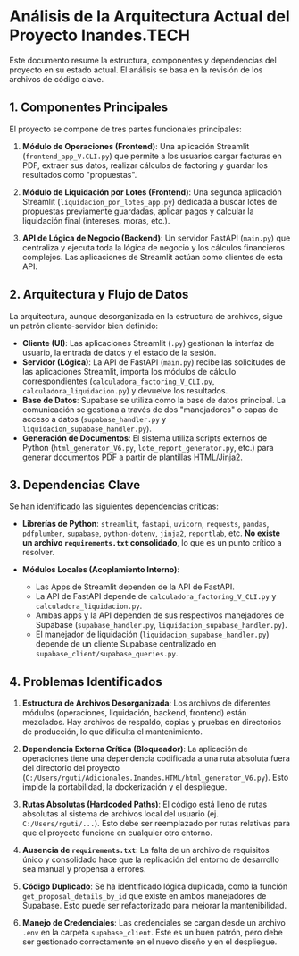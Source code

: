 # Análisis de la Arquitectura Actual del Proyecto Inandes.TECH

Este documento resume la estructura, componentes y dependencias del proyecto en su estado actual. El análisis se basa en la revisión de los archivos de código clave.

## 1. Componentes Principales

El proyecto se compone de tres partes funcionales principales:

1.  **Módulo de Operaciones (Frontend)**: Una aplicación Streamlit (`frontend_app_V.CLI.py`) que permite a los usuarios cargar facturas en PDF, extraer sus datos, realizar cálculos de factoring y guardar los resultados como "propuestas".

2.  **Módulo de Liquidación por Lotes (Frontend)**: Una segunda aplicación Streamlit (`liquidacion_por_lotes_app.py`) dedicada a buscar lotes de propuestas previamente guardadas, aplicar pagos y calcular la liquidación final (intereses, moras, etc.).

3.  **API de Lógica de Negocio (Backend)**: Un servidor FastAPI (`main.py`) que centraliza y ejecuta toda la lógica de negocio y los cálculos financieros complejos. Las aplicaciones de Streamlit actúan como clientes de esta API.

## 2. Arquitectura y Flujo de Datos

La arquitectura, aunque desorganizada en la estructura de archivos, sigue un patrón cliente-servidor bien definido:

-   **Cliente (UI)**: Las aplicaciones Streamlit (`.py`) gestionan la interfaz de usuario, la entrada de datos y el estado de la sesión.
-   **Servidor (Lógica)**: La API de FastAPI (`main.py`) recibe las solicitudes de las aplicaciones Streamlit, importa los módulos de cálculo correspondientes (`calculadora_factoring_V_CLI.py`, `calculadora_liquidacion.py`) y devuelve los resultados.
-   **Base de Datos**: Supabase se utiliza como la base de datos principal. La comunicación se gestiona a través de dos "manejadores" o capas de acceso a datos (`supabase_handler.py` y `liquidacion_supabase_handler.py`).
-   **Generación de Documentos**: El sistema utiliza scripts externos de Python (`html_generator_V6.py`, `lote_report_generator.py`, etc.) para generar documentos PDF a partir de plantillas HTML/Jinja2.

## 3. Dependencias Clave

Se han identificado las siguientes dependencias críticas:

-   **Librerías de Python**: `streamlit`, `fastapi`, `uvicorn`, `requests`, `pandas`, `pdfplumber`, `supabase`, `python-dotenv`, `jinja2`, `reportlab`, etc. **No existe un archivo `requirements.txt` consolidado**, lo que es un punto crítico a resolver.

-   **Módulos Locales (Acoplamiento Interno)**:
    -   Las Apps de Streamlit dependen de la API de FastAPI.
    -   La API de FastAPI depende de `calculadora_factoring_V_CLI.py` y `calculadora_liquidacion.py`.
    -   Ambas apps y la API dependen de sus respectivos manejadores de Supabase (`supabase_handler.py`, `liquidacion_supabase_handler.py`).
    -   El manejador de liquidación (`liquidacion_supabase_handler.py`) depende de un cliente Supabase centralizado en `supabase_client/supabase_queries.py`.

## 4. Problemas Identificados

1.  **Estructura de Archivos Desorganizada**: Los archivos de diferentes módulos (operaciones, liquidación, backend, frontend) están mezclados. Hay archivos de respaldo, copias y pruebas en directorios de producción, lo que dificulta el mantenimiento.

2.  **Dependencia Externa Crítica (Bloqueador)**: La aplicación de operaciones tiene una dependencia codificada a una ruta absoluta fuera del directorio del proyecto (`C:/Users/rguti/Adicionales.Inandes.HTML/html_generator_V6.py`). Esto impide la portabilidad, la dockerización y el despliegue.

3.  **Rutas Absolutas (Hardcoded Paths)**: El código está lleno de rutas absolutas al sistema de archivos local del usuario (ej. `C:/Users/rguti/...`). Esto debe ser reemplazado por rutas relativas para que el proyecto funcione en cualquier otro entorno.

4.  **Ausencia de `requirements.txt`**: La falta de un archivo de requisitos único y consolidado hace que la replicación del entorno de desarrollo sea manual y propensa a errores.

5.  **Código Duplicado**: Se ha identificado lógica duplicada, como la función `get_proposal_details_by_id` que existe en ambos manejadores de Supabase. Esto puede ser refactorizado para mejorar la mantenibilidad.

6.  **Manejo de Credenciales**: Las credenciales se cargan desde un archivo `.env` en la carpeta `supabase_client`. Este es un buen patrón, pero debe ser gestionado correctamente en el nuevo diseño y en el despliegue.

